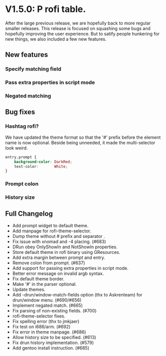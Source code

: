 # V1.5.0: P rofi table. 

After the large previous release, we are hopefully back to more regular smaller releases.
This release is focused on squashing some bugs and hopefully improving the user experience.
But to satify people hunkering for new things, we also included a few new features.

## New features

### Specify matching field

### Pass extra properties in script mode

### Negated matching

## Bug fixes

### Hashtag rofi?

We have updated the theme format so that the '#' prefix before the element name is now optional.
Beside being unneeded, it made the multi-selector look weird.

```css
entry,prompt {
    background-color: DarkRed;
    text-color:       White;
}
```

### Prompt colon

### History size



## Full Changelog

 - Add prompt widget to default theme.
 - Add manpage for rofi-theme-selector.
 - Dump theme without # prefix and separator .
 - Fix issue with xnomad and -4 placing. (#683)
 - DRun obey OnlyShowIn and NotShowIn properties.
 - Store default theme in rofi binary using GResources.
 - Add extra margin between prompt and entry.
 - Remove colon from prompt. (#637)
 - Add support for passing extra properties in script mode.
 - Better error message on invalid argb syntax.
 - Fix default theme border.
 - Make '#' in the parser optional.
 - Update themes.
 - Add -drun/window-match-fields option (thx to Askrenteam) for drun/window menu. (#690/#656)
 - Implement negated match. (#665)
 - Fix parsing of non-existing fields. (#700)
 - rofi-theme-selector fixes.
 - Fix spelling error (thx to jmkjaer)
 - Fix test on i686/arm. (#692)
 - Fix error in theme manpage. (#686)
 - Allow history size to be specified. (#613)
 - Fix drun history implementation. (#579)
 - Add gentoo install instruction. (#685)
